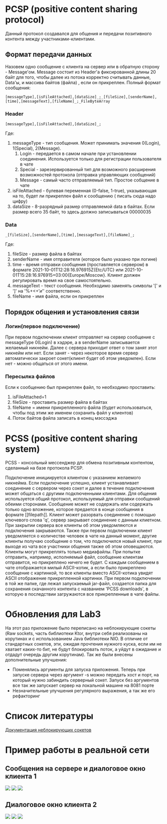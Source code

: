 # PCSP (positive content sharing protocol)
Данный протокол создавался для общения и передачи позитивного контента между участниками-клиентами.

## Формат передачи данных

Назовем одно сообщение с клиента на сервер или в обратную сторону - Message'ом. Message состоит из Header'а
фиксированной длины 20 байт для того, чтобы далее из потока корректно считывать данные, Data'ы, и массива байтов (файла)
, если он прикреплен. Полный формат сообщения:

`[messageType],[isFileAttached],[dataSize]_;_[fileSize],[senderName],[time],[messageText],[fileName]_;_FileByteArray`
### Header
`[messageType],[isFileAttached],[dataSize]_;`

Где:

1) messageType - тип сообщения. Может принимать значения 0(Login), 1(Special), 2(Message).
    1) Login - передается в самом начале при установлении соединения. Используется только для регистрации пользователя в
       чате
    2) Special - зарезервированный тип для возможного расширения возможностей протокола (отправка управляющих сообщений)
    3) Message - самый часто отправляемый тип. Простое собщение в чате
2) isFileAttached - булевая переменная (0-false, 1-true), указывающая на то, будет ли прикреплен файл к сообщению (
   писать сюда надо цифру)
3) dataSize - 8-разрядный размер отправляемой data в байтах. Если размер всего 35 байт, то здесь должно записываться
   00000035

### Data
`_[fileSize],[senderName],[time],[messageText],[fileName]_;`

Где:

1) fileSize - размер файла в байтах
2) senderName - имя отправителя (которое было указано при логине)
3) time - время отправки сообщения (проставляется сервером) в формате 2021-10-01T12:28:16.976915Z{Etc/UTC} или
   2021-10-01T15:28:16.976915+03:00{Europe/Moscow}. Клиент должен регулировать время на свое самостоятельно.
4) messageText - текст сообщения. Необходимо заменять символы '[' и ']' на '%+<+$' и '%+>+$' соответственно.
5) fileName - имя файла, если он прикреплен

## Порядок общения и установления связи

### Логин(первое подключение)

При первом подключении клиент отправляет на сервер сообщение с messageType 0(Login) в хэдэре, а в senderName
записывается желаемый никнейм. Далее с сервера приходит ответ о том занят этот никнейм или нет. Если занят - через
некоторое время сервер автоматически закроет сокет(клиент будет об этом уведомлен). Если нет - можно общаться от этого
имени.

### Пересылка файлов

Если к сообщению был прикреплен файл, то необходимо проставить:

1) isFileAttached=1
2) fileSize - проставить размер файла в байтах
3) fileName = имени прикрепленного файла (будет использоваться, чтобы под этим же именем сохранить файл у клиентов)
4) Поток байтов файла записать в конец мэссэджа

# PCSS (positive content sharing system)

PCSS - консольный мессенджер для обмена позитивным контентом, сделанный на базе протокола PCSP.

Подключение инициируется клиентом c указанием желаемого никнейма. Если подключение успешно, клиент устанавливает
соединение с сервером через сокет и далее в течение подключения может общаться с другими подключенными клиентами. Для
общения используется общий протокол, используемый для отправки сообщений обеими сторонами. Сообщение может не содержать
или содержать только одно вложение, которое предается в конце сообщения в формате [[filepath]]. Клиент может разорвать
соединение с помощью ключевого слова 'q', сервер закрывает соединение с данным клиетном. При закрытии сервера все
клиенты об этом уведомляются и подключения закрываются. Также при первом подключении клиент уведомляется о количестве
человек в чате на данный момент, другие клиенты получаю сообщение о том, что подключился новый клиент, при выходе из
чата все участники общения также об этом оповещаются. Клиенты могут прикреплять только медиафайлы. При попытке
отправить, например, исполняемый файл, сообщение клиентам отправится, но прикреплено ничего не будет. С каждым
сообщением в чате отображается милый ASCII-котик, а если было прикреплено сообщение с картинкой, то все клиенты вместо
ASCII-котика увидят ASCII отображение прикрепленной картинки. При первом подключении в той же папке, где лежал
запускаемый jar-файл, создается папка для сохранения скачанного контента с названием 'PCSS downloads', в которую в
последствии загружаются все прикрепленные в чате файлы.

# Обновления для Lab3
На этот раз приложение было переписано на неблокирующие сокеты (Raw sockets, часть библиотеки Ktor, 
внутри себя реализованы на корутинах и с использованием Java библиотеки NIO. В отличие от стандартных сокетов, эти,
ожидая прочтения нужного куска, если им не хватает каких-то бит, не будут блокировать поток, а уйдут в ожидание и 
отдадут очередь другим корутинам). Так же были внесены дополнительные улучшения:
* Поменялись аргументы для запуска приложения. Теперь при запуске сервера через аргумент -s можно передать хост и порт,
на который нужно забиндить серверный сокет. Запуск без аргументов все так же запускает сервер на локальной машине на 8081 порте
* Незначительные улучшения регулярного выражения, а так же его рефакторинг

# Список литературы

[Документация неблокирующих сокетов](https://ktor.io/docs/servers-raw-sockets.html)

# Пример работы в реальной сети

## Сообщения на сервере и диалоговое окно клиента 1

![](images/1_1.png)
![](images/1_2.png)
![](images/1_3.png)

## Диалоговое окно клиента 2

![](images/2_1.png)
![](images/2_2.png)
![](images/2_3.png)
